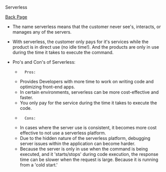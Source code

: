 Serverless

[Back Page](/401-notes.md)

- The name serverless means that the customer never see's, interacts, or manages any of the servers.

- With serverless, the customer only pays for it's services while the product is in direct use (no idle time!). And the products are only in use during the time it takes to execute the command.

- Pro's and Con's of Serverless:
    *       Pros: 
    - Provides Developers with more time to work on writing code and optimizing front-end apps. 
    - In certain environments, serverless can be more cost-effective and faster.
    - You only pay for the service during the time it takes to execute the code.

    *       Cons:
     - In cases where the server use is consistent, it becomes more cost effective to not use a serverless platform.
     -  Due to the hidden nature of the serverless platform, debugging server issues within the application can become harder.
     -  Because the server is only in use when the command is being executed, and it 'starts/stops' during code execution, the response time can be slower when the request is large. Because it is running from a 'cold start.'